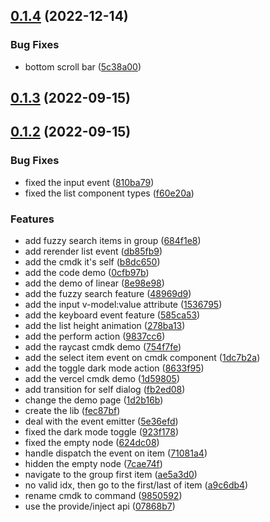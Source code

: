 ## [0.1.4](https://github.com/xiaoluoboding/vue-command-palette/compare/v0.1.3...v0.1.4) (2022-12-14)


### Bug Fixes

* bottom scroll bar ([5c38a00](https://github.com/xiaoluoboding/vue-command-palette/commit/5c38a00fef77c386b158a1e601229995b3e3783b))



## [0.1.3](https://github.com/xiaoluoboding/vue-command-palette/compare/v0.1.2...v0.1.3) (2022-09-15)



## [0.1.2](https://github.com/xiaoluoboding/vue-command-palette/compare/fec87bf5042b5bfd389421524ff3ec3226c39879...v0.1.2) (2022-09-15)


### Bug Fixes

* fixed the input event ([810ba79](https://github.com/xiaoluoboding/vue-command-palette/commit/810ba79da3fdbceb03deba11fd6b7de28dc32ef0))
* fixed the list component types ([f60e20a](https://github.com/xiaoluoboding/vue-command-palette/commit/f60e20a117e6197c9b922e5aa24a1090937ef34f))


### Features

* add fuzzy search items in group ([684f1e8](https://github.com/xiaoluoboding/vue-command-palette/commit/684f1e8aa0aa02663e99bc2d7db059daf0960507))
* add rerender list event ([db85fb9](https://github.com/xiaoluoboding/vue-command-palette/commit/db85fb9cb16d65f36785bd7733c80333e51e403f))
* add the cmdk it's self ([b8dc650](https://github.com/xiaoluoboding/vue-command-palette/commit/b8dc6500b19f5746669f49b8e6b725529e1f8f03))
* add the code demo ([0cfb97b](https://github.com/xiaoluoboding/vue-command-palette/commit/0cfb97b3e5cb40888b928d389143aa820aff51de))
* add the demo of linear ([8e98e98](https://github.com/xiaoluoboding/vue-command-palette/commit/8e98e98545dc5c749d22e900aff82036985d1930))
* add the fuzzy search feature ([48969d9](https://github.com/xiaoluoboding/vue-command-palette/commit/48969d918ff6885556c1d7dac2db555685c6610c))
* add the input v-model:value attribute ([1536795](https://github.com/xiaoluoboding/vue-command-palette/commit/153679526f68cdb1d52a06620893430241b86694))
* add the keyboard event feature ([585ca53](https://github.com/xiaoluoboding/vue-command-palette/commit/585ca533c1ece2dcf985ff8cc1b8d76990e83424))
* add the list height animation ([278ba13](https://github.com/xiaoluoboding/vue-command-palette/commit/278ba131c07ecabfdf9fc31bb433253c943d5b60))
* add the perform action ([9837cc6](https://github.com/xiaoluoboding/vue-command-palette/commit/9837cc6177f93cce0965ff68ead9304a423cd6b3))
* add the raycast cmdk demo ([754f7fe](https://github.com/xiaoluoboding/vue-command-palette/commit/754f7fe5d339fd5c971699615783333719b4ae01))
* add the select item event on cmdk component ([1dc7b2a](https://github.com/xiaoluoboding/vue-command-palette/commit/1dc7b2a6ab07b49f1fa5a645dc825240175063fc))
* add the toggle dark mode action ([8633f95](https://github.com/xiaoluoboding/vue-command-palette/commit/8633f95bc59ae0c7acff40fc7530c6ceb7113455))
* add the vercel cmdk demo ([1d59805](https://github.com/xiaoluoboding/vue-command-palette/commit/1d5980503f7921c09f54ea751a8dc35a817acfe9))
* add transition for self dialog ([fb2ed08](https://github.com/xiaoluoboding/vue-command-palette/commit/fb2ed08513ca56a69ba6c51a4ba43e049e899d1d))
* change the demo page ([1d2b16b](https://github.com/xiaoluoboding/vue-command-palette/commit/1d2b16b6bb370d6c1ee2987d55509d7822767236))
* create the lib ([fec87bf](https://github.com/xiaoluoboding/vue-command-palette/commit/fec87bf5042b5bfd389421524ff3ec3226c39879))
* deal with the event emitter ([5e36efd](https://github.com/xiaoluoboding/vue-command-palette/commit/5e36efdb833f68cfc4e0bcf688c9021d1c8a6982))
* fixed the dark mode toggle ([923f178](https://github.com/xiaoluoboding/vue-command-palette/commit/923f178faed6b78d8b22999c99ace78f0440ae55))
* fixed the empty node ([624dc08](https://github.com/xiaoluoboding/vue-command-palette/commit/624dc081a72d693e5db17a9fddbf6d3d8607233a))
* handle dispatch the event on item ([71081a4](https://github.com/xiaoluoboding/vue-command-palette/commit/71081a4f74af7cdd5406d604c9a83b995aa8ff33))
* hidden the empty node ([7cae74f](https://github.com/xiaoluoboding/vue-command-palette/commit/7cae74f480019d532f7df530ad967fe9c4222777))
* navigate to the group first item ([ae5a3d0](https://github.com/xiaoluoboding/vue-command-palette/commit/ae5a3d02ff9007206a78abfb3e575046f9dc459c))
* no valid idx, then go to the first/last of item ([a9c6db4](https://github.com/xiaoluoboding/vue-command-palette/commit/a9c6db4d279212acad118d47e138f52226605f74))
* rename cmdk to command ([9850592](https://github.com/xiaoluoboding/vue-command-palette/commit/985059217e81092094e32a97d8d8b2a0d96c5f73))
* use the provide/inject api ([07868b7](https://github.com/xiaoluoboding/vue-command-palette/commit/07868b78e510f1916063c9baa64e524bfe88ddbe))



